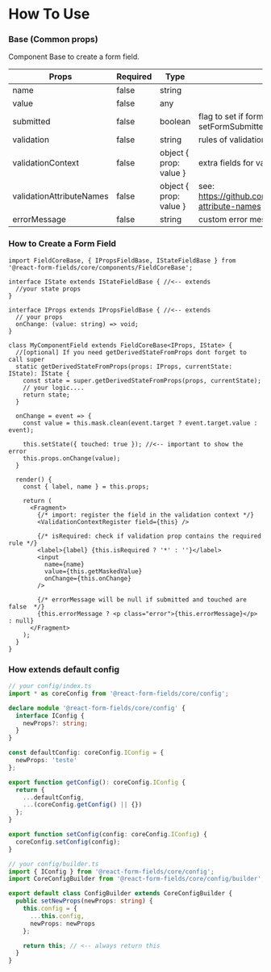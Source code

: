 # How To Use

### Base (Common props)

Component Base to create a form field.

| Props                    | Required | Type                   | Description                                                            |
|--------------------------|----------|------------------------|------------------------------------------------------------------------|
| name                     | false    | string                 |                                                                        |
| value                    | false    | any                    |                                                                        |
| submitted                | false    | boolean                | flag to set if form was submited (also can be set by setFormSubmitted) |
| validation               | false    | string                 | rules of validation                                                    |
| validationContext        | false    | object { prop: value } | extra fields for validation bind (ex. required_if)                     |
| validationAttributeNames | false    | object { prop: value } | see: https://github.com/skaterdav85/validatorjs#custom-attribute-names |
| errorMessage             | false    | string                 | custom error message from external validation                          |

### How to Create a Form Field

```tsx
import FieldCoreBase, { IPropsFieldBase, IStateFieldBase } from '@react-form-fields/core/components/FieldCoreBase';

interface IState extends IStateFieldBase { //<-- extends
  //your state props
}

interface IProps extends IPropsFieldBase { //<-- extends
  // your props
  onChange: (value: string) => void;
}

class MyComponentField extends FieldCoreBase<IProps, IState> {
  //[optional] If you need getDerivedStateFromProps dont forget to call super 
  static getDerivedStateFromProps(props: IProps, currentState: IState): IState {
    const state = super.getDerivedStateFromProps(props, currentState);
    // your logic....
    return state;
  }

  onChange = event => {
    const value = this.mask.clean(event.target ? event.target.value : event);

    this.setState({ touched: true }); //<-- important to show the error
    this.props.onChange(value);
  }

  render() {
    const { label, name } = this.props;

    return (
      <Fragment>
        {/* import: register the field in the validation context */}
        <ValidationContextRegister field={this} />

        {/* isRequired: check if validation prop contains the required rule */}
        <label>{label} {this.isRequired ? '*' : ''}</label>
        <input 
          name={name}
          value={this.getMaskedValue}
          onChange={this.onChange}
        />

        {/* errorMessage will be null if submitted and touched are false  */}
        {this.errorMessage ? <p class="error">{this.errorMessage}</p> : null}
      </Fragment>
    );
  }
}
```

### How extends default config

```ts
// your config/index.ts
import * as coreConfig from '@react-form-fields/core/config';

declare module '@react-form-fields/core/config' {
  interface IConfig {
    newProps?: string;
  }
}

const defaultConfig: coreConfig.IConfig = {
  newProps: 'teste'
};

export function getConfig(): coreConfig.IConfig {
  return {
    ...defaultConfig,
    ...(coreConfig.getConfig() || {})
  };
}

export function setConfig(config: coreConfig.IConfig) {
  coreConfig.setConfig(config);
}

// your config/builder.ts
import { IConfig } from '@react-form-fields/core/config';
import CoreConfigBuilder from '@react-form-fields/core/config/builder';

export default class ConfigBuilder extends CoreConfigBuilder {
  public setNewProps(newProps: string) {
    this.config = {
      ...this.config,
      newProps: newProps
    };

    return this; // <-- always return this
  }
}
```